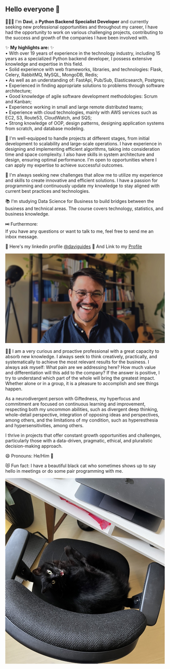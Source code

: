## Hello everyone 👋

👨🏾‍💻 I'm **Davi**, a **Python Backend Specialist Developer** and currently seeking new professional opportunities and throughout my career, I have had the opportunity to work on various challenging projects, contributing to the success and growth of the companies I have been involved with.

✨ **My highlights are:** ✨ \
• With over 19 years of experience in the technology industry, including 15 years as a specialized Python backend developer, I possess extensive knowledge and expertise in this field.\
• Solid experience with web frameworks, libraries, and technologies: Flask, Celery, RabbitMQ, MySQL, MongoDB, Redis;\
• As well as an understanding of: FastApi, Pub/Sub, Elasticsearch, Postgres;\
• Experienced in finding appropriate solutions to problems through software architecture;\
• Good knowledge of agile software development methodologies: Scrum and Kanban;\
• Experience working in small and large remote distributed teams;\
• Experience with cloud technologies, mainly with AWS services such as EC2, S3, Route53, CloudWatch, and SQS;\
• Strong knowledge of OOP, design patterns, designing application systems from scratch, and database modeling.

🔭 I'm well-equipped to handle projects at different stages, from initial development to scalability and large-scale operations. I have experience in designing and implementing efficient algorithms, taking into consideration time and space complexity. I also have skills in system architecture and design, ensuring optimal performance. I'm open to opportunities where I can apply my expertise to achieve successful outcomes.

🌟 I'm always seeking new challenges that allow me to utilize my experience and skills to create innovative and efficient solutions. I have a passion for programming and continuously update my knowledge to stay aligned with current best practices and technologies.

📚 I'm studying Data Science for Business to build bridges between the business and technical areas. The course covers technology, statistics, and business knowledge.

⏭️ Furthermore: \
If you have any questions or want to talk to me, feel free to send me an inbox message. 
 
💬 Here's my linkedin profile [@daviguides](https://www.linkedin.com/in/daviguides/)
💬 And Link to my [Profile](https://daviguides.github.io/)

 ![cover.jpg](cover.jpg)

👨‍💻 I am a very curious and proactive professional with a great capacity to absorb new knowledge. I always seek to think creatively, practically, and systematically to achieve the most relevant results for the business. I always ask myself: What pain are we addressing here? How much value and differentiation will this add to the company? If the answer is positive, I try to understand which part of the whole will bring the greatest impact. Whether alone or in a group, it is a pleasure to accomplish and see things happen.

As a neurodivergent person with Giftedness, my hyperfocus and commitment are focused on continuous learning and improvement, respecting both my uncommon abilities, such as divergent deep thinking, whole-detail perspective, integration of opposing ideas and perspectives, among others, and the limitations of my condition, such as hyperesthesia and hypersensitivities, among others.

I thrive in projects that offer constant growth opportunities and challenges, particularly those with a data-driven, pragmatic, ethical, and pluralistic decision-making approach.

😄 Pronouns: He/Him 🌈

😻 Fun fact: I have a beautiful black cat who sometimes shows up to say hello in meetings or do some pair programming with me.

![cat.jpeg](cat.jpeg)

<!--
**daviguides/daviguides** is a ✨ _special_ ✨ repository because its `README.md` (this file) appears on your GitHub profile.

Here are some ideas to get you started:

- 🔭 I’m currently working on ...
- 🌱 I’m currently learning ...
- 👯 I’m looking to collaborate on ...
- 🤔 I’m looking for help with ...
- 💬 Ask me about ...
- 📫 How to reach me: ...
- 😄 Pronouns: ...
- ⚡ Fun fact: ...
-->
